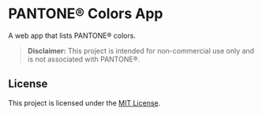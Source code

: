 # PANTONE&reg; Colors App

A web app that lists PANTONE® colors.

> **Disclaimer:**
> This project is intended for non-commercial use only and is not associated with PANTONE&reg;.

## License

This project is licensed under the [MIT License](LICENSE).
